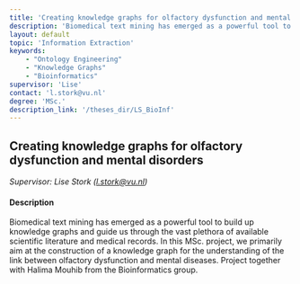 ```yaml
---
title: 'Creating knowledge graphs for olfactory dysfunction and mental disorders '
description: 'Biomedical text mining has emerged as a powerful tool to build up knowledge graphs and guide us through the vast plethora of available scientific literature and medical records. In this MSc. project, we primarily aim at the construction of a knowledge graph for the understanding of the link between olfactory dysfunction and mental diseases.'
layout: default
topic: 'Information Extraction'
keywords:
    - "Ontology Engineering"
    - "Knowledge Graphs"
    - "Bioinformatics"
supervisor: 'Lise'
contact: 'l.stork@vu.nl'
degree: 'MSc.'
description_link: '/theses_dir/LS_BioInf'
---
```


## Creating knowledge graphs for olfactory dysfunction and mental disorders 
*Supervisor: Lise Stork (l.stork@vu.nl)*

#### Description
Biomedical text mining has emerged as a powerful tool to build up knowledge graphs and guide us through the vast plethora of available scientific literature and medical records. In this MSc. project, we primarily aim at the construction of a knowledge graph for the understanding of the link between olfactory dysfunction and mental diseases. Project together with Halima Mouhib from the Bioinformatics group.
